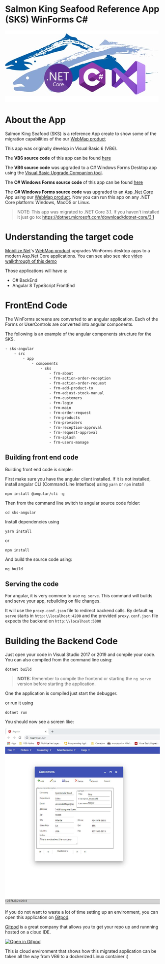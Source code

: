 # Salmon King Seafood Reference App (SKS) WinForms C#

![SKSAspNetCore](./Media/SKSAspNetcore.jpg)

# About the App
Salmon King Seafood (SKS) is a reference App create to show some of the migration capabilities of the our [WebMap product](https://www.mobilize.net/webmap)

This app was originally develop in Visual Basic 6 (VB6).

The **VB6 source code** of this app can be found [here](https://github.com/MobilizeNet/SKSVB6)

The **VB6 source code** was upgraded to a C# Windows Forms Desktop app using the [Visual Basic Upgrade Companion tool](https://www.mobilize.net/visual-basic-upgrade-companion).

The **C# Windows Forms source code** of this app can be found [here](https://github.com/MobilizeNet/SKSWinForms)

The **C# Windows Forms source code** was upgraded to an [Asp .Net Core](https://dotnet.microsoft.com/learn/aspnet/what-is-aspnet-core) App using our [WebMap product](https://www.mobilize.net/webmap). Now you can run this app on any .NET Core platform: Windows, MacOS or Linux.

> NOTE: This app was migrated to .NET Core 3.1. If you haven't installed it just go to: https://dotnet.microsoft.com/download/dotnet-core/3.1


# Understanding the target code

[Mobilize.Net](https://www.mobilize.net/)'s [WebMap product](https://www.mobilize.net/) upgrades WinForms desktop apps to a modern Asp.Net Core applications. 
You can see also see nice [video walkthrough of this demo](https://www.mobilize.net/webmap-demo)

Those applications will have a:
* C# BackEnd
* Angular 8 TypeScript FrontEnd


# FrontEnd Code

The WinForms screens are converted to an angular application.
Each of the Forms or UserControls are converted into angular components.

The following is an example of the angular components structure for the SKS.

```
- sks-angular
    - src
        - app
            - components
                - sks
                    - frm-about
                    - frm-action-order-reception
                    - frm-action-order-request
                    - frm-add-product-to
                    - frm-adjust-stock-manual
                    - frm-customers
                    - frm-login
                    - frm-main
                    - frm-order-request
                    - frm-products
                    - frm-providers
                    - frm-reception-approval
                    - frm-request-approval
                    - frm-splash
                    - frm-users-manage
```                    
## Building front end code

Building front end code is simple:

First make sure you have the angular client installed.
If it is not installed, install angular CLI (Command Line Interface) using `yarn`  or `npm` install

```
npm install @angular/cli -g
```
Then from the command line switch to angular source code folder:
```
cd sks-angular
```
Install dependencies using 
```
yarn install
```
or 
```
npm install
```

And build the source code using:
```
ng build
```

## Serving the code

For angular, it is very common to use `ng serve`. This command will
builds and serve your app, rebuilding on file changes.

It will use the `proxy.conf.json` file to redirect backend calls. By default `ng serve` starts in `http:\\localhost:4200` and the provided `proxy.conf.json` file expects the backend on `http:\\localhost:5000`

# Building the Backend Code

Just open your code in Visual Studio 2017 or 2019 and compile your code. You can also compiled from the command line using:

```
dotnet build
```

> **NOTE:** Remember to compile the frontend or starting the `ng serve` version before starting the application.

One the application is compiled just start the debugger.

or run it using

```
dotnet run
```

You should now see a screen like:

![SKSRunning](./Media/SKSAspNetcoreRunning.jpg)

If you do not want to waste a lot of time setting up an environment, you can open this application on [Gitpod](https://gitpod.io).

[Gitpod](https://gitpod.io) is a great company that allows you to get your repo up and runnning hosted on a cloud IDE.

[![Open in Gitpod](https://gitpod.io/button/open-in-gitpod.svg)](https://gitpod.io/#https://github.com/MobilizeNet/SKSWebMAp)

This is cloud environment that shows how this migrated application can be taken all the way from VB6 to a dockerized Linux container :)
